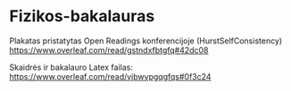 # Fizikos-bakalauras



Plakatas pristatytas Open Readings konferencijoje (HurstSelfConsistency)
https://www.overleaf.com/read/gstndxfbtgfq#42dc08

Skaidrės ir bakalauro Latex failas:
https://www.overleaf.com/read/vjbwvpgqgfqs#0f3c24
